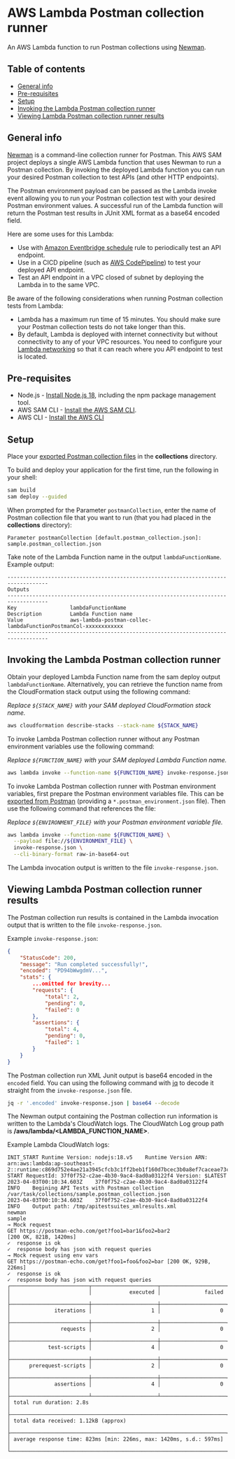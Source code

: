 # AWS Lambda Postman collection runner

An AWS Lambda function to run Postman collections using [Newman](https://github.com/postmanlabs/newman).

## Table of contents

- [General info](#general-info)
- [Pre-requisites](#pre-requisites)
- [Setup](#setup)
- [Invoking the Lambda Postman collection runner](#invoking-the-lambda-postman-collection-runner)
- [Viewing Lambda Postman collection runner results](#viewing-lambda-postman-collection-runner-results)

## General info

[Newman](https://github.com/postmanlabs/newman) is a command-line collection runner for Postman. This AWS SAM project deploys a single AWS Lambda function that uses Newman to run a Postman collection. By invoking the deployed Lambda function you can run your desired Postman collection to test APIs (and other HTTP endpoints).

The Postman environment payload can be passed as the Lambda invoke event allowing you to run your Postman collection test with your desired Postman environment values.
A successful run of the Lambda function will return the Postman test results in JUnit XML format as a base64 encoded field.

Here are some uses for this Lambda:
- Use with [Amazon Eventbridge schedule](https://docs.aws.amazon.com/eventbridge/latest/userguide/eb-create-rule-schedule.html) rule to periodically test an API endpoint.
- Use in a CICD pipeline (such as [AWS CodePipeline](https://docs.aws.amazon.com/codepipeline/latest/userguide/actions-invoke-lambda-function.html)) to test your deployed API endpoint.
- Test an API endpoint in a VPC closed of subnet by deploying the Lambda in to the same VPC.

Be aware of the following considerations when running Postman collection tests from Lambda: 
- Lambda has a maximum run time of 15 minutes. You should make sure your Postman collection tests do not take longer than this.
- By default, Lambda is deployed with internet connectivity but without connectivity to any of your VPC resources. You need to configure your [Lambda networking](https://docs.aws.amazon.com/lambda/latest/dg/configuration-vpc.html) so that it can reach where you API endpoint to test is located.

## Pre-requisites

- Node.js - [Install Node.js 18](https://nodejs.org/en/), including the npm package management tool.
- AWS SAM CLI - [Install the AWS SAM CLI](https://docs.aws.amazon.com/serverless-application-model/latest/developerguide/serverless-sam-cli-install.html).
- AWS CLI - [Install the AWS CLI](https://docs.aws.amazon.com/cli/latest/userguide/getting-started-install.html)

## Setup

Place your [exported Postman collection files](https://learning.postman.com/docs/getting-started/importing-and-exporting-data/#exporting-collections) in the **collections** directory.

To build and deploy your application for the first time, run the following in your shell:

```bash
sam build
sam deploy --guided
```

When prompted for the Parameter `postmanCollection`, enter the name of Postman collection file that you want to run (that you had placed in the **collections** directory):

```
Parameter postmanCollection [default.postman_collection.json]: sample.postman_collection.json
```

Take note of the Lambda Function name in the output `lambdaFunctionName`. Example output:

```
-----------------------------------------------------------------------------------
Outputs                                                                                                                                                                                                                                                                                                              
-----------------------------------------------------------------------------------
Key                 lambdaFunctionName                                                                                                                                                                                                                                                                               
Description         Lambda Function name                                                                                                                                                                                                                                                                             
Value               aws-lambda-postman-collec-lambdaFunctionPostmanCol-xxxxxxxxxxxx                                                                                                                                                                                                                                  
-----------------------------------------------------------------------------------
```

## Invoking the Lambda Postman collection runner

Obtain your deployed Lambda Function name from the sam deploy output `lambdaFunctionName`.
Alternatively, you can retrieve the function name from the CloudFormation stack output using the following command:

_Replace `${STACK_NAME}` with your SAM deployed CloudFormation stack name._

```bash
aws cloudformation describe-stacks --stack-name ${STACK_NAME}
```

To invoke Lambda Postman collection runner without any Postman environment variables use the following command:

_Replace `${FUNCTION_NAME}` with your SAM deployed Lambda Function name._

```bash
aws lambda invoke --function-name ${FUNCTION_NAME} invoke-response.json
```

To invoke Lambda Postman collection runner with Postman environment variables, first prepare the Postman environment variables file. This can be [exported from Postman](https://learning.postman.com/docs/getting-started/importing-and-exporting-data/#exporting-environments) (providing a `*.postman_environment.json` file). Then use the following command that references the file:

_Replace `${ENVIRONMENT_FILE}` with your Postman environment variable file._

```bash
aws lambda invoke --function-name ${FUNCTION_NAME} \
  --payload file://${ENVIRONMENT_FILE} \
  invoke-response.json \
  --cli-binary-format raw-in-base64-out
```

The Lambda invocation output is written to the file `invoke-response.json`.

## Viewing Lambda Postman collection runner results

The Postman collection run results is contained in the Lambda invocation output that is written to the file `invoke-response.json`.

Example `invoke-response.json`:

```json
{
    "StatusCode": 200,
    "message": "Run completed successfully!",
    "encoded": "PD94bWwgdmV...",
    "stats": {
        ...omitted for brevity...
        "requests": {
            "total": 2,
            "pending": 0,
            "failed": 0
        },
        "assertions": {
            "total": 4,
            "pending": 0,
            "failed": 1
        }
    }
}
```

The Postman collection run XML Junit output is base64 encoded in the `encoded` field. You can using the following command with [jq](https://stedolan.github.io/jq/download/) to decode it straight from the `invoke-response.json` file.

```bash
jq -r '.encoded' invoke-response.json | base64 --decode
```

The Newman output containing the Postman collection run information is written to the Lambda's CloudWatch logs.
The CloudWatch Log group path is **/aws/lambda/<LAMBDA_FUNCTION_NAME>**.

Example Lambda CloudWatch logs:

```
INIT_START Runtime Version: nodejs:18.v5	Runtime Version ARN: arn:aws:lambda:ap-southeast-2::runtime:c869d752e4ae21a3945cfcb3c1ff2beb1f160d7bcec3b0a8ef7caceae73c055f
START RequestId: 37f0f752-c2ae-4b30-9ac4-8ad0a03122f4 Version: $LATEST
2023-04-03T00:10:34.603Z	37f0f752-c2ae-4b30-9ac4-8ad0a03122f4	INFO	Begining API Tests with Postman collection /var/task/collections/sample.postman_collection.json
2023-04-03T00:10:34.603Z	37f0f752-c2ae-4b30-9ac4-8ad0a03122f4	INFO	Output path: /tmp/apitestsuites_xmlresults.xml
newman
sample
→ Mock request
GET https://postman-echo.com/get?foo1=bar1&foo2=bar2 
[200 OK, 821B, 1420ms]
✓  response is ok
✓  response body has json with request queries
→ Mock request using env vars
GET https://postman-echo.com/get?foo1=foo&foo2=bar [200 OK, 929B, 226ms]
✓  response is ok
✓  response body has json with request queries
┌─────────────────────────┬─────────────────────┬─────────────────────┐
│                         │            executed │              failed │
├─────────────────────────┼─────────────────────┼─────────────────────┤
│              iterations │                   1 │                   0 │
├─────────────────────────┼─────────────────────┼─────────────────────┤
│                requests │                   2 │                   0 │
├─────────────────────────┼─────────────────────┼─────────────────────┤
│            test-scripts │                   4 │                   0 │
├─────────────────────────┼─────────────────────┼─────────────────────┤
│      prerequest-scripts │                   2 │                   0 │
├─────────────────────────┼─────────────────────┼─────────────────────┤
│              assertions │                   4 │                   0 │
├─────────────────────────┴─────────────────────┴─────────────────────┤
│ total run duration: 2.8s                                            │
├─────────────────────────────────────────────────────────────────────┤
│ total data received: 1.12kB (approx)                                │
├─────────────────────────────────────────────────────────────────────┤
│ average response time: 823ms [min: 226ms, max: 1420ms, s.d.: 597ms] │
└─────────────────────────────────────────────────────────────────────┘
```